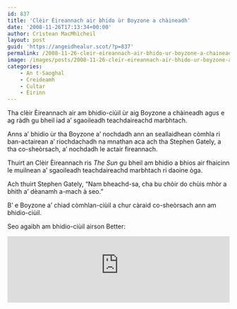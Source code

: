 ```yaml
---
id: 837
title: 'Clèir Èireannach air bhido ùr Boyzone a chàineadh'
date: '2008-11-26T17:13:34+00:00'
author: Crìstean MacMhìcheil
layout: post
guid: 'https://angeidhealur.scot/?p=837'
permalink: /2008-11-26-cleir-eireannach-air-bhido-ur-boyzone-a-chaineadh/
image: /images/posts/2008-11-26-cleir-eireannach-air-bhido-ur-boyzone-a-chaineadh-scaled.webp
categories:
    - An t-Saoghal
    - Creideamh
    - Cultar
    - Èirinn
---
```


Tha clèir Èireannach air am bhidio-ciùil ùr aig Boyzone a chàineadh agus e ag ràdh gu bheil iad a’ sgaoileadh teachdaireachd marbhtach.

Anns a’ bhidio ùr tha Boyzone a’ nochdadh ann an seallaidhean còmhla ri ban-actairean a’ riochdachadh na mnathan aca ach tha Stephen Gately, a tha co-sheòrsach, a’ nochdadh le actair fireannach.

Thuirt an Clèir Èireannach ris *The Sun* gu bheil am bhidio a bhios air fhaicinn le muilnean a’ sgaoileadh teachdaireachd marbhtach ri daoine òga.

Ach thuirt Stephen Gately, “Nam bheachd-sa, cha bu chòir do chùis mhòr a bhith a’ dèanamh a-mach à seo.”

B’ e Boyzone a’ chiad còmhlan-ciùil a chur càraid co-sheòrsach ann am bhidio-ciùil.

Seo agaibh am bhidio-ciùil airson Better:

<div class="youtube-wrapper"><iframe allow="accelerometer; autoplay; clipboard-write; encrypted-media; gyroscope; picture-in-picture" allowfullscreen="" frameborder="0" src="https://www.youtube-nocookie.com/embed/NBpvEqDPc4s" title="YouTube video player" width="100%"></iframe></div>
